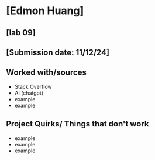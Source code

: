 # [Edmon Huang]
## [lab 09]
## [Submission date: 11/12/24]
## Worked with/sources 
* Stack Overflow
* AI (chatgpt)
* example
* example
## Project Quirks/ Things that don't work
* example
* example
* example
